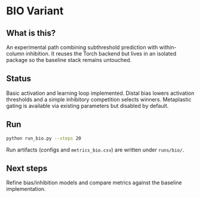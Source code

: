 # BIO Variant

## What is this?
An experimental path combining subthreshold prediction with within-column inhibition. It reuses the Torch backend but lives in an isolated package so the baseline stack remains untouched.

## Status
Basic activation and learning loop implemented. Distal bias lowers activation thresholds and a simple inhibitory competition selects winners. Metaplastic gating is available via existing parameters but disabled by default.

## Run
```bash
python run_bio.py --steps 20
```
Run artifacts (configs and `metrics_bio.csv`) are written under `runs/bio/`.

## Next steps
Refine bias/inhibition models and compare metrics against the baseline implementation.
